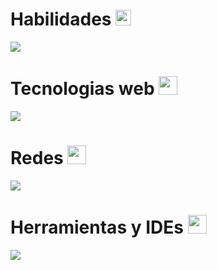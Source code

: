 <div>
    <h1>Habilidades <picture> <img src = "https://github.com/7oSkaaa/7oSkaaa/blob/main/Images/Programming_Languages.gif?raw=true" width = 25px>  </picture></h1>
    <p>
      <a href="https://skillicons.dev">
        <img src="https://skillicons.dev/icons?i=py,c,js,html,css" />
      </a>
    </p> 
</div>
<div>
    <h1>Tecnologias web <picture><img src = "https://github.com/7oSkaaa/7oSkaaa/blob/main/Images/Front_End.gif?raw=true" width = 30px></picture></h1>
    <p>
      <a href="https://skillicons.dev">
        <img src="https://skillicons.dev/icons?i=react,django,bootstrap,sass,tailwind,vite" />
      </a>
    </p>  
</div>

<div>
    <h1>Redes <picture><img src = "https://github.com/7oSkaaa/7oSkaaa/blob/main/Images/Software_Tools.gif?raw=true" width = 30px></picture></h1>
    <p>
      <a href="https://skillicons.dev">
        <img src="https://skillicons.dev/icons?i=discord,gmail,instagram,linkedin" />
      </a>
    </p>
</div>
<div>
    <h1>Herramientas y IDEs <picture> <img src = "https://github.com/7oSkaaa/7oSkaaa/blob/main/Images/IDEs.gif?raw=true" width = 30px>  </picture> </picture></h1>
    <p>
      <a href="https://skillicons.dev">
        <img src="https://skillicons.dev/icons?i=git,github,ai,vscode,eclipse" />
      </a>
    </p>
</div>
